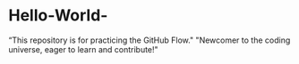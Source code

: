 # Hello-World-
“This repository is for practicing the GitHub Flow."
"Newcomer to the coding universe, eager to learn and contribute!"

